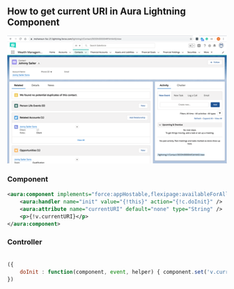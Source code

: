 ## How to get current URI in Aura Lightning Component

![uri info](img/uri-info-1.png)


### Component

``` xml
<aura:component implements="force:appHostable,flexipage:availableForAllPageTypes,flexipage:availableForRecordHome,force:hasRecordId,forceCommunity:availableForAllPageTypes,force:lightningQuickAction" access="global" >
    <aura:handler name="init" value="{!this}" action="{!c.doInit}" />
    <aura:attribute name="currentURI" default="none" type="String" />
    <p>{!v.currentURI}</p>
</aura:component>
```

### Controller

```js

({
	doInit : function(component, event, helper) { component.set('v.currentURI', window.location.pathname); }
})


```
